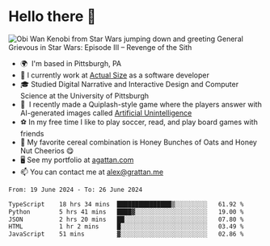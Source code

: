 <!--
**GameDog9988/GameDog9988** is a ✨ _special_ ✨ repository because its `README.md` (this file) appears on your GitHub profile.

Here are some ideas to get you started:

- 🔭 I’m currently working on ...
- 🌱 I’m currently learning ...
- 👯 I’m looking to collaborate on ...
- 🤔 I’m looking for help with ...
- 💬 Ask me about ...
- 📫 How to reach me: ...
- 😄 Pronouns: ...
- ⚡ Fun fact: ...
-->



Hello there 👋
==================================

![Obi Wan Kenobi from Star Wars jumping down and greeting General Grievous in Star Wars: Episode III – Revenge of the Sith](https://github.com/agrattan0820/agrattan0820/assets/51346343/689e56eb-29be-46a5-a079-28ea727b5f7e)


- 🌍  I'm based in Pittsburgh, PA
- 🔭  I currently work at [Actual Size](https://actualsize.com/) as a software developer
- 🎓  Studied Digital Narrative and Interactive Design and Computer Science at the University of Pittsburgh
- 👾  I recently made a Quiplash-style game where the players answer with AI-generated images called [Artificial Unintelligence](https://github.com/agrattan0820/artificial-unintelligence)
- ⚽  In my free time I like to play soccer, read, and play board games with friends
- 🥣  My favorite cereal combination is Honey Bunches of Oats and Honey Nut Cheerios 😋
- 🖥️  See my portfolio at [agattan.com](http://agrattan.com/)
- 📫  You can contact me at [alex@grattan.me](mailto:alex@grattan.me)

<!--START_SECTION:waka-->

```txt
From: 19 June 2024 - To: 26 June 2024

TypeScript    18 hrs 34 mins  ███████████████▒░░░░░░░░░   61.92 %
Python        5 hrs 41 mins   ████▓░░░░░░░░░░░░░░░░░░░░   19.00 %
JSON          2 hrs 20 mins   ██░░░░░░░░░░░░░░░░░░░░░░░   07.80 %
HTML          1 hr 2 mins     █░░░░░░░░░░░░░░░░░░░░░░░░   03.49 %
JavaScript    51 mins         ▓░░░░░░░░░░░░░░░░░░░░░░░░   02.86 %
```

<!--END_SECTION:waka-->
